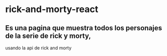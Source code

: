 # rick-and-morty-react

## Es una pagina que muestra todos los personajes de la serie de rick y morty,
usando la api de rick and morty
